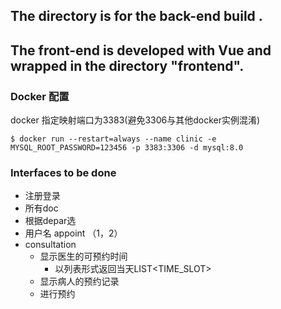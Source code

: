 ## The directory is for the back-end build .

## The front-end is developed with Vue and wrapped in the directory "frontend".

### Docker 配置
docker 指定映射端口为3383(避免3306与其他docker实例混淆)
```
$ docker run --restart=always --name clinic -e MYSQL_ROOT_PASSWORD=123456 -p 3383:3306 -d mysql:8.0 
```

### Interfaces to be done
* 注册登录
* 所有doc
* 根据depar选
* 用户名 appoint （1，2）
* consultation
  * 显示医生的可预约时间
    * 以列表形式返回当天LIST<TIME_SLOT>
  * 显示病人的预约记录
  * 进行预约
